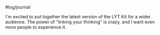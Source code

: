 #log/journal 

I'm excited to put together the latest version of the LYT Kit for a wider audience. The power of "linking your thinking" is crazy, and I want even more people to experience it.